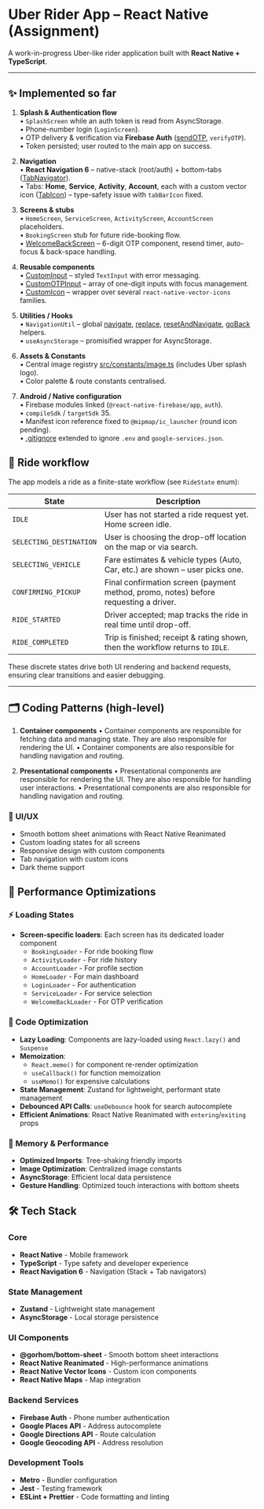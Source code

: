 # Uber Rider App – React Native (Assignment)

A work-in-progress Uber-like rider application built with **React Native + TypeScript**.

---

## ✨ Implemented so far

1. **Splash & Authentication flow**  
   • `SplashScreen` while an auth token is read from AsyncStorage.  
   • Phone-number login (`LoginScreen`).  
   • OTP delivery & verification via **Firebase Auth** ([sendOTP](cci:1://file:///Users/rohit/Native_Builds/UberRiderApp/src/screens/WelcomeBackScreen/WelcomeBackContainer.tsx:60:4-79:6), `verifyOTP`).  
   • Token persisted; user routed to the main app on success.

2. **Navigation**  
   • **React Navigation 6** – native-stack (root/auth) + bottom-tabs ([TabNavigator](cci:1://file:///Users/rohit/Native_Builds/UberRiderApp/src/navigation/TabNavigator.tsx:15:0-68:2)).  
   • Tabs: **Home**, **Service**, **Activity**, **Account**, each with a custom vector icon ([TabIcon](cci:2://file:///Users/rohit/Native_Builds/UberRiderApp/src/navigation/TabIcon.tsx:3:0-7:1)) – type-safety issue with `tabBarIcon` fixed.

3. **Screens & stubs**  
   • `HomeScreen`, `ServiceScreen`, `ActivityScreen`, `AccountScreen` placeholders.  
   • `BookingScreen` stub for future ride-booking flow.  
   • [WelcomeBackScreen](cci:2://file:///Users/rohit/Native_Builds/UberRiderApp/src/screens/WelcomeBackScreen/types.ts:11:0-13:1) – 6-digit OTP component, resend timer, auto-focus & back-space handling.

4. **Reusable components**  
   • [CustomInput](cci:2://file:///Users/rohit/Native_Builds/UberRiderApp/src/components/CustomInput/types.ts:3:0-10:31) – styled `TextInput` with error messaging.  
   • [CustomOTPInput](cci:2://file:///Users/rohit/Native_Builds/UberRiderApp/src/components/CustomOTPInput/types.ts:2:0-10:1) – array of one-digit inputs with focus management.  
   • [CustomIcon](cci:1://file:///Users/rohit/Native_Builds/UberRiderApp/src/components/CustomIcon/CustomIcon.tsx:9:0-81:2) – wrapper over several `react-native-vector-icons` families.

5. **Utilities / Hooks**  
   • `NavigationUtil` – global [navigate](cci:1://file:///Users/rohit/Native_Builds/UberRiderApp/src/navigation/NavigationUtil.tsx:8:0-12:1), [replace](cci:1://file:///Users/rohit/Native_Builds/UberRiderApp/src/navigation/NavigationUtil.tsx:14:0-18:1), [resetAndNavigate](cci:1://file:///Users/rohit/Native_Builds/UberRiderApp/src/navigation/NavigationUtil.tsx:20:0-29:1), [goBack](cci:1://file:///Users/rohit/Native_Builds/UberRiderApp/src/navigation/NavigationUtil.tsx:31:0-35:1) helpers.  
   • `useAsyncStorage` – promisified wrapper for AsyncStorage.

6. **Assets & Constants**  
   • Central image registry [src/constants/image.ts](cci:7://file:///Users/rohit/Native_Builds/UberRiderApp/src/constants/image.ts:0:0-0:0) (includes Uber splash logo).  
   • Color palette & route constants centralised.

7. **Android / Native configuration**  
   • Firebase modules linked (`@react-native-firebase/app`, `auth`).  
   • `compileSdk` / `targetSdk` 35.  
   • Manifest icon reference fixed to `@mipmap/ic_launcher` (round icon pending).  
   • [.gitignore](cci:7://file:///Users/rohit/Native_Builds/UberRiderApp/.gitignore:0:0-0:0) extended to ignore `.env` and `google-services.json`.

## 🚗 Ride workflow

The app models a ride as a finite-state workflow (see `RideState` enum):

| State                   | Description                                                                          |
| ----------------------- | ------------------------------------------------------------------------------------ |
| `IDLE`                  | User has not started a ride request yet. Home screen idle.                           |
| `SELECTING_DESTINATION` | User is choosing the drop-off location on the map or via search.                     |
| `SELECTING_VEHICLE`     | Fare estimates & vehicle types (Auto, Car, etc.) are shown – user picks one.         |
| `CONFIRMING_PICKUP`     | Final confirmation screen (payment method, promo, notes) before requesting a driver. |
| `RIDE_STARTED`          | Driver accepted; map tracks the ride in real time until drop-off.                    |
| `RIDE_COMPLETED`        | Trip is finished; receipt & rating shown, then the workflow returns to `IDLE`.       |

These discrete states drive both UI rendering and backend requests, ensuring clear transitions and easier debugging.

---

## 🗂 Coding Patterns (high-level)

1. **Container components**
   • Container components are responsible for fetching data and managing state. They are also responsible for rendering the UI.
   • Container components are also responsible for handling navigation and routing.

2. **Presentational components**
   • Presentational components are responsible for rendering the UI. They are also responsible for handling user interactions.
   • Presentational components are also responsible for handling navigation and routing.

### 🎨 UI/UX

- Smooth bottom sheet animations with React Native Reanimated
- Custom loading states for all screens
- Responsive design with custom components
- Tab navigation with custom icons
- Dark theme support

## 🚀 Performance Optimizations

### ⚡ Loading States

- **Screen-specific loaders**: Each screen has its dedicated loader component
  - `BookingLoader` - For ride booking flow
  - `ActivityLoader` - For ride history
  - `AccountLoader` - For profile section
  - `HomeLoader` - For main dashboard
  - `LoginLoader` - For authentication
  - `ServiceLoader` - For service selection
  - `WelcomeBackLoader` - For OTP verification

### 🎯 Code Optimization

- **Lazy Loading**: Components are lazy-loaded using `React.lazy()` and `Suspense`
- **Memoization**:
  - `React.memo()` for component re-render optimization
  - `useCallback()` for function memoization
  - `useMemo()` for expensive calculations
- **State Management**: Zustand for lightweight, performant state management
- **Debounced API Calls**: `useDebounce` hook for search autocomplete
- **Efficient Animations**: React Native Reanimated with `entering`/`exiting` props

### 📱 Memory & Performance

- **Optimized Imports**: Tree-shaking friendly imports
- **Image Optimization**: Centralized image constants
- **AsyncStorage**: Efficient local data persistence
- **Gesture Handling**: Optimized touch interactions with bottom sheets

## 🛠️ Tech Stack

### Core

- **React Native** - Mobile framework
- **TypeScript** - Type safety and developer experience
- **React Navigation 6** - Navigation (Stack + Tab navigators)

### State Management

- **Zustand** - Lightweight state management
- **AsyncStorage** - Local storage persistence

### UI Components

- **@gorhom/bottom-sheet** - Smooth bottom sheet interactions
- **React Native Reanimated** - High-performance animations
- **React Native Vector Icons** - Custom icon components
- **React Native Maps** - Map integration

### Backend Services

- **Firebase Auth** - Phone number authentication
- **Google Places API** - Address autocomplete
- **Google Directions API** - Route calculation
- **Google Geocoding API** - Address resolution

### Development Tools

- **Metro** - Bundler configuration
- **Jest** - Testing framework
- **ESLint + Prettier** - Code formatting and linting
